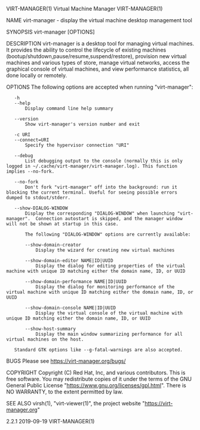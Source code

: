 VIRT-MANAGER(1)                                                                            Virtual Machine Manager                                                                            VIRT-MANAGER(1)

NAME
       virt-manager - display the virtual machine desktop management tool

SYNOPSIS
       virt-manager [OPTIONS]

DESCRIPTION
       virt-manager is a desktop tool for managing virtual machines. It provides the ability to control the lifecycle of existing machines (bootup/shutdown,pause/resume,suspend/restore), provision new
       virtual machines and various types of store, manage virtual networks, access the graphical console of virtual machines, and view performance statistics, all done locally or remotely.

OPTIONS
       The following options are accepted when running "virt-manager":

       -h
       --help
           Display command line help summary

       --version
           Show virt-manager's version number and exit

       -c URI
       --connect=URI
           Specify the hypervisor connection "URI"

       --debug
           List debugging output to the console (normally this is only logged in ~/.cache/virt-manager/virt-manager.log). This function implies --no-fork.

       --no-fork
           Don't fork "virt-manager" off into the background: run it blocking the current terminal. Useful for seeing possible errors dumped to stdout/stderr.

       --show-DIALOG-WINDOW
           Display the corresponding "DIALOG-WINDOW" when launching "virt-manager".  Connection autostart is skipped, and the manager window will not be shown at startup in this case.

           The following "DIALOG-WINDOW" options are currently available:

           --show-domain-creator
               Display the wizard for creating new virtual machines

           --show-domain-editor NAME|ID|UUID
               Display the dialog for editing properties of the virtual machine with unique ID matching either the domain name, ID, or UUID

           --show-domain-performance NAME|ID|UUID
               Display the dialog for monitoring performance of the virtual machine with unique ID matching either the domain name, ID, or UUID

           --show-domain-console NAME|ID|UUID
               Display the virtual console of the virtual machine with unique ID matching either the domain name, ID, or UUID

           --show-host-summary
               Display the main window summarizing performance for all virtual machines on the host.

       Standard GTK options like --g-fatal-warnings are also accepted.

BUGS
       Please see <https://virt-manager.org/bugs/>

COPYRIGHT
       Copyright (C) Red Hat, Inc, and various contributors.  This is free software. You may redistribute copies of it under the terms of the GNU General Public License
       "https://www.gnu.org/licenses/gpl.html". There is NO WARRANTY, to the extent permitted by law.

SEE ALSO
       virsh(1), "virt-viewer(1)", the project website "https://virt-manager.org"

2.2.1                                                                                             2019-09-19                                                                                  VIRT-MANAGER(1)
